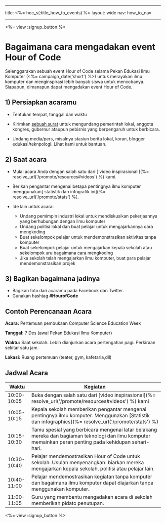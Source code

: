 * * *

title: <%= hoc_s(:title_how_to_events) %> layout: wide nav: how_to_nav

* * *

<%= view :signup_button %>

# Bagaimana cara mengadakan event Hour of Code

Selenggarakan sebuah event Hour of Code selama Pekan Edukasi Ilmu Komputer (<%= campaign_date('short') %>) untuk merayakan ilmu komputer dan menginspirasi lebih banyak siswa untuk mencobanya. Siapapun, dimanapun dapat mengadakan event Hour of Code.

## 1) Persiapkan acaramu

  * Tentukan tempat, tanggal dan waktu
  * Kirimkan [sebuah surat](https://docs.google.com/a/code.org/document/d/1eP41sKW7y0qq_JvkRIgZK8dWYICaGRZ4CCDETXa78wY/edit) untuk mengundang pemerintah lokal, anggota kongres, gubernur ataupun pebisnis yang berpengaruh untuk berbicara.
  * Undang media/pers, misalnya stasiun berita lokal, koran, blogger edukasi/teknpologi. Lihat  kami untuk bantuan.</li> </ul> 
    
    ## 2) Saat acara
    
      * Mulai acara Anda dengan salah satu dari [ video inspirasional ](%= resolve_url('/promote/resources#videos') %) kami.
      * Berikan pengantar mengenai betapa pentingnya ilmu komputer menggunakan[ statistik dan infografik ini](%= resolve_url('/promote/stats') %).   
          
        
      * Ide lain untuk acara: 
          * Undang pemimpin industri lokal untuk mendiskusikan pekerjaannya yang berhubungan dengan ilmu komputer
          * Undang politisi lokal dan buat pelajar untuk mengajarkannya cara mengkoding
          * Buat sekelompok pelajar untuk mendemonstrasikan aktivitas tanpa komputer
          * Buat sekelompok pelajar untuk mengajarkan kepala sekolah atau sekelompok uru bagaimana cara mengkoding
          * Jika sekolah telah mengajarkan ilmu komputer, buat para pelajar mendemonstrasikan projek
    
    ## 3) Bagikan bagaimana jadinya
    
      * Bagikan foto dari acaramu pada Facebook dan Twitter. 
      * Gunakan hashtag **#HourofCode**
    
    ## Contoh Perencanaan Acara
    
    **Acara:** Pertemuan pembukaan Computer Science Education Week
    
    **Tanggal:** 7 Des (awal Pekan Edukasi Ilmu Komputer)
    
    **Waktu:** Saat sekolah. Lebih dianjurkan acara pertengahan pagi. Perkiraan sekitar satu jam.
    
    **Lokasi:** Ruang pertemuan (teater, gym, kafetaria,dll)   
      
    
    
    ## Jadwal Acara
    
    | Waktu       | Kegiatan                                                                                                                                                |
    | ----------- | ------------------------------------------------------------------------------------------------------------------------------------------------------- |
    | 10:00-10:05 | Buka dengan salah satu dari [video inspirasional](%= resolve_url('/promote/resources#videos') %) kami                                                   |
    | 10:05-10:15 | Kepala sekolah memberikan pengantar mengenai pentingnya ilmu komputer. Menggunakan [Statistik dan infographics](%= resolve_url('/promote/stats') %)     |
    | 10:15-10:30 | Tamu spesial yang berbicara mengenai latar belakang mereka dan bagiaman teknologi dan ilmu komputer memainkan peran penting pada kehidupan sehari-hari. |
    | 10:30-10:40 | Pelajar mendemostrasikan Hour of Code untuk sekolah. Usulan menyenangkan: biarkan mereka mengajarkan kepala sekolah, politisi atau pelajar lain.        |
    | 10:40-11:00 | Pelajar mendemostrasikan kegiatan tanpa komputer dan bagaimana ilmu komputer dapat diajarkan tanpa menggunakan komputer.                                |
    | 11:00-11:05 | Guru yang membantu mengadakan acara di sekolah memberikan pidato penutupan.                                                                             |
    
    <%= view :signup_button %>